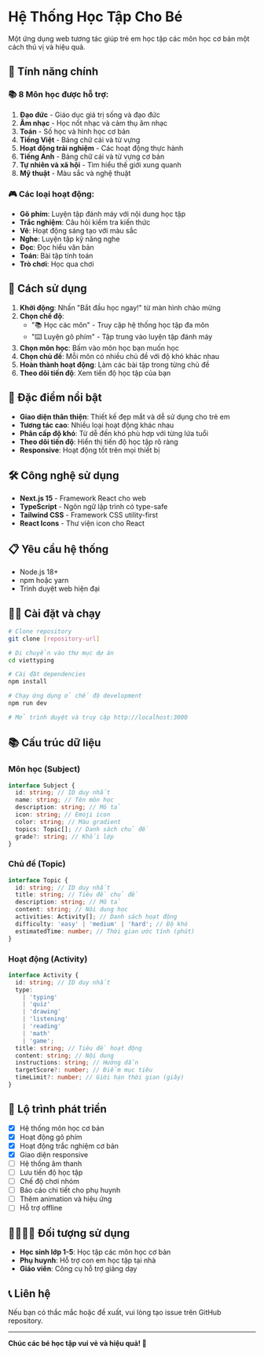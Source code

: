 # Hệ Thống Học Tập Cho Bé

Một ứng dụng web tương tác giúp trẻ em học tập các môn học cơ bản một cách thú vị và hiệu quả.

## 🎯 Tính năng chính

### 📚 8 Môn học được hỗ trợ:

1. **Đạo đức** - Giáo dục giá trị sống và đạo đức
2. **Âm nhạc** - Học nốt nhạc và cảm thụ âm nhạc
3. **Toán** - Số học và hình học cơ bản
4. **Tiếng Việt** - Bảng chữ cái và từ vựng
5. **Hoạt động trải nghiệm** - Các hoạt động thực hành
6. **Tiếng Anh** - Bảng chữ cái và từ vựng cơ bản
7. **Tự nhiên và xã hội** - Tìm hiểu thế giới xung quanh
8. **Mỹ thuật** - Màu sắc và nghệ thuật

### 🎮 Các loại hoạt động:

- **Gõ phím**: Luyện tập đánh máy với nội dung học tập
- **Trắc nghiệm**: Câu hỏi kiểm tra kiến thức
- **Vẽ**: Hoạt động sáng tạo với màu sắc
- **Nghe**: Luyện tập kỹ năng nghe
- **Đọc**: Đọc hiểu văn bản
- **Toán**: Bài tập tính toán
- **Trò chơi**: Học qua chơi

## 🚀 Cách sử dụng

1. **Khởi động**: Nhấn "Bắt đầu học ngay!" từ màn hình chào mừng
2. **Chọn chế độ**:
   - "📚 Học các môn" - Truy cập hệ thống học tập đa môn
   - "⌨️ Luyện gõ phím" - Tập trung vào luyện tập đánh máy
3. **Chọn môn học**: Bấm vào môn học bạn muốn học
4. **Chọn chủ đề**: Mỗi môn có nhiều chủ đề với độ khó khác nhau
5. **Hoàn thành hoạt động**: Làm các bài tập trong từng chủ đề
6. **Theo dõi tiến độ**: Xem tiến độ học tập của bạn

## 🎨 Đặc điểm nổi bật

- **Giao diện thân thiện**: Thiết kế đẹp mắt và dễ sử dụng cho trẻ em
- **Tương tác cao**: Nhiều loại hoạt động khác nhau
- **Phân cấp độ khó**: Từ dễ đến khó phù hợp với từng lứa tuổi
- **Theo dõi tiến độ**: Hiển thị tiến độ học tập rõ ràng
- **Responsive**: Hoạt động tốt trên mọi thiết bị

## 🛠️ Công nghệ sử dụng

- **Next.js 15** - Framework React cho web
- **TypeScript** - Ngôn ngữ lập trình có type-safe
- **Tailwind CSS** - Framework CSS utility-first
- **React Icons** - Thư viện icon cho React

## 📋 Yêu cầu hệ thống

- Node.js 18+
- npm hoặc yarn
- Trình duyệt web hiện đại

## 🏃‍♂️ Cài đặt và chạy

```bash
# Clone repository
git clone [repository-url]

# Di chuyển vào thư mục dự án
cd viettyping

# Cài đặt dependencies
npm install

# Chạy ứng dụng ở chế độ development
npm run dev

# Mở trình duyệt và truy cập http://localhost:3000
```

## 📚 Cấu trúc dữ liệu

### Môn học (Subject)

```typescript
interface Subject {
  id: string; // ID duy nhất
  name: string; // Tên môn học
  description: string; // Mô tả
  icon: string; // Emoji icon
  color: string; // Màu gradient
  topics: Topic[]; // Danh sách chủ đề
  grade?: string; // Khối lớp
}
```

### Chủ đề (Topic)

```typescript
interface Topic {
  id: string; // ID duy nhất
  title: string; // Tiêu đề chủ đề
  description: string; // Mô tả
  content: string; // Nội dung học
  activities: Activity[]; // Danh sách hoạt động
  difficulty: 'easy' | 'medium' | 'hard'; // Độ khó
  estimatedTime: number; // Thời gian ước tính (phút)
}
```

### Hoạt động (Activity)

```typescript
interface Activity {
  id: string; // ID duy nhất
  type:
    | 'typing'
    | 'quiz'
    | 'drawing'
    | 'listening'
    | 'reading'
    | 'math'
    | 'game';
  title: string; // Tiêu đề hoạt động
  content: string; // Nội dung
  instructions: string; // Hướng dẫn
  targetScore?: number; // Điểm mục tiêu
  timeLimit?: number; // Giới hạn thời gian (giây)
}
```

## 🎯 Lộ trình phát triển

- [x] Hệ thống môn học cơ bản
- [x] Hoạt động gõ phím
- [x] Hoạt động trắc nghiệm cơ bản
- [x] Giao diện responsive
- [ ] Hệ thống âm thanh
- [ ] Lưu tiến độ học tập
- [ ] Chế độ chơi nhóm
- [ ] Báo cáo chi tiết cho phụ huynh
- [ ] Thêm animation và hiệu ứng
- [ ] Hỗ trợ offline

## 👨‍👩‍👧‍👦 Đối tượng sử dụng

- **Học sinh lớp 1-5**: Học tập các môn học cơ bản
- **Phụ huynh**: Hỗ trợ con em học tập tại nhà
- **Giáo viên**: Công cụ hỗ trợ giảng dạy

## 📞 Liên hệ

Nếu bạn có thắc mắc hoặc đề xuất, vui lòng tạo issue trên GitHub repository.

---

**Chúc các bé học tập vui vẻ và hiệu quả! 🎉**
